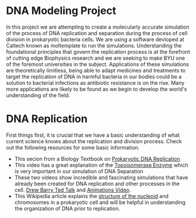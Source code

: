 
# DNA Modeling Project
In this project we are attempting to create a molecularly accurate simulation of the process of DNA replication and separation during the process of cell division in prokaryotic bacteria cells. We are using a software devloped at Caltech known as moltemplate to run the simulations. Understanding the foundational principles that govern the replication process is at the forefront of cutting edge Biophysics research and we are seeking to make BYU one of the foremost universities in the subject. Applications of these simulations are theoretically limitless, being able to adapt medicines and treatments to target the replication of DNA in harmful bacteria in our bodies could be a solution to bacterial infections as antibiotic resistance is on the rise. Many more applications are likely to be found as we begin to develop the world's understanding of the field.

# DNA Replication
First things first, it is crucial that we have a basic understanding of what current science knows about the replication and division process. Check out the following resources for some basic information. 

* This secion from a Biology Textbook on [Prokaryotic DNA Replication](https://openstax.org/books/biology/pages/14-4-dna-replication-in-prokaryotes)
* This video has a great explanation of the [Topoisomerase Enzyme](https://www.youtube.com/watch?v=k4fbPUGKurI) which is very important in our simulation of DNA Separation
* These two videos show incredible and fascinating simulations that have already been created for DNA replication and other processes in the cell. [Drew Barry Ted Talk](https://www.youtube.com/watch?v=WFCvkkDSfIU) and [Animations Video](https://www.youtube.com/watch?v=7Hk9jct2ozY).
* This Wikipedia article explains the [structure of the nucleoid](https://en.wikipedia.org/wiki/Nucleoid) and chromosomes in a prokaryotic cell and will be helpful in understanding the organization of DNA prior to replication. 

